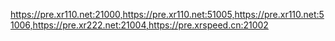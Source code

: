 https://pre.xr110.net:21000,https://pre.xr110.net:51005,https://pre.xr110.net:51006,https://pre.xr222.net:21004,https://pre.xrspeed.cn:21002
